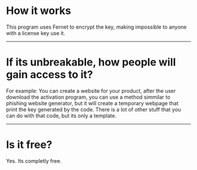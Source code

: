 # How it works
This program uses Fernet to encrypt the key, making impossible to anyone with a license key use it.
____________________________________

# If its unbreakable, how people will gain access to it?
For example: You can create a website for your product, after the user download the activation program, you can use a method simmilar to phishing website generator, but it will create a temporary webpage
that print the key generated by the code. There is a lot of other stuff that you can do with that code, but its only a template.

____________________________________

# Is it free?
Yes. Its completly free.
